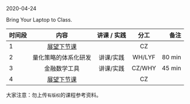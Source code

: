  

2020-04-24

Bring Your Laptop to Class. 


|  时间段  |  内容    | 讲课 / 实践     |  分工  |备注       |
| :---     |   :----:    |   :----:    |    :----:    |       ---: |
|    1     | [展望下节课](../../Schedule/WW9/WW9-Plan.md)     |     |   CZ     |        |
|    2     |  量化策略的体系化研发    |    讲课/实践      |   WH/LYF     |   80  min |
|    3     |  金融数学工具 |  讲课/实践   |     CZ/WHY      |   45  min    |
|    4     | [展望下节课](../WW11/WW11-Plan.md)     |     |     CZ     |        |



大家注意：勿上传``有版权``的课程参考资料。
